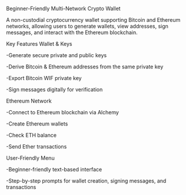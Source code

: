 Beginner-Friendly Multi-Network Crypto Wallet

A non-custodial cryptocurrency wallet supporting Bitcoin and Ethereum networks, allowing users to generate wallets, view addresses, sign messages, and interact with the Ethereum blockchain.


Key Features
Wallet & Keys

-Generate secure private and public keys

-Derive Bitcoin & Ethereum addresses from the same private key

-Export Bitcoin WIF private key

-Sign messages digitally for verification

Ethereum Network

-Connect to Ethereum blockchain via Alchemy

-Create Ethereum wallets

-Check ETH balance

-Send Ether transactions

User-Friendly Menu

-Beginner-friendly text-based interface

-Step-by-step prompts for wallet creation, signing messages, and transactions

